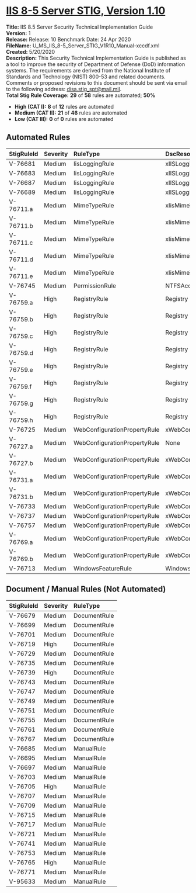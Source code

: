 # [IIS 8-5 Server STIG, Version 1.10](https://github.com/Microsoft/PowerStig/wiki/IISServer-8.5-1.10)

**Title:** IIS 8.5 Server Security Technical Implementation Guide  
**Version:** 1  
**Release:** Release: 10 Benchmark Date: 24 Apr 2020  
**FileName:** U_MS_IIS_8-5_Server_STIG_V1R10_Manual-xccdf.xml  
**Created:** 5/20/2020  
**Description:** This Security Technical Implementation Guide is published as a tool to improve the security of Department of Defense (DoD) information systems. The requirements are derived from the National Institute of Standards and Technology (NIST) 800-53 and related documents. Comments or proposed revisions to this document should be sent via email to the following address: disa.stig_spt@mail.mil.  
**Total Stig Rule Coverage:** **29** of **58** rules are automated; **50%**

* **High (CAT I):** **8** of **12** rules are automated
* **Medium (CAT II):** **21** of **46** rules are automated
* **Low (CAT III):** **0** of **0** rules are automated

## Automated Rules

| StigRuleId | Severity | RuleType | DscResource | DuplicateOf |
| :---- | :---- | :---- | :---- | :---- |
| V-76681 | Medium | IisLoggingRule | xIISLogging |  |
| V-76683 | Medium | IisLoggingRule | xIISLogging |  |
| V-76687 | Medium | IisLoggingRule | xIISLogging |  |
| V-76689 | Medium | IisLoggingRule | xIISLogging |  |
| V-76711.a | Medium | MimeTypeRule | xIisMimeTypeMapping |  |
| V-76711.b | Medium | MimeTypeRule | xIisMimeTypeMapping |  |
| V-76711.c | Medium | MimeTypeRule | xIisMimeTypeMapping |  |
| V-76711.d | Medium | MimeTypeRule | xIisMimeTypeMapping |  |
| V-76711.e | Medium | MimeTypeRule | xIisMimeTypeMapping |  |
| V-76745 | Medium | PermissionRule | NTFSAccessEntry |  |
| V-76759.a | High | RegistryRule | Registry |  |
| V-76759.b | High | RegistryRule | Registry |  |
| V-76759.c | High | RegistryRule | Registry |  |
| V-76759.d | High | RegistryRule | Registry |  |
| V-76759.e | High | RegistryRule | Registry |  |
| V-76759.f | High | RegistryRule | Registry |  |
| V-76759.g | High | RegistryRule | Registry |  |
| V-76759.h | High | RegistryRule | Registry |  |
| V-76725 | Medium | WebConfigurationPropertyRule | xWebConfigKeyValue |  |
| V-76727.a | Medium | WebConfigurationPropertyRule | None | V-76725 |
| V-76727.b | Medium | WebConfigurationPropertyRule | xWebConfigKeyValue |  |
| V-76731.a | Medium | WebConfigurationPropertyRule | xWebConfigKeyValue |  |
| V-76731.b | Medium | WebConfigurationPropertyRule | xWebConfigKeyValue |  |
| V-76733 | Medium | WebConfigurationPropertyRule | xWebConfigKeyValue |  |
| V-76737 | Medium | WebConfigurationPropertyRule | xWebConfigKeyValue |  |
| V-76757 | Medium | WebConfigurationPropertyRule | xWebConfigKeyValue |  |
| V-76769.a | Medium | WebConfigurationPropertyRule | xWebConfigKeyValue |  |
| V-76769.b | Medium | WebConfigurationPropertyRule | xWebConfigKeyValue |  |
| V-76713 | Medium | WindowsFeatureRule | WindowsFeature |  |

## Document / Manual Rules (Not Automated)

| StigRuleId | Severity | RuleType |
| :---- | :---- | :---- |
| V-76679 | Medium | DocumentRule |
| V-76699 | Medium | DocumentRule |
| V-76701 | Medium | DocumentRule |
| V-76719 | High | DocumentRule |
| V-76729 | Medium | DocumentRule |
| V-76735 | Medium | DocumentRule |
| V-76739 | High | DocumentRule |
| V-76743 | Medium | DocumentRule |
| V-76747 | Medium | DocumentRule |
| V-76749 | Medium | DocumentRule |
| V-76751 | Medium | DocumentRule |
| V-76755 | Medium | DocumentRule |
| V-76761 | Medium | DocumentRule |
| V-76767 | Medium | DocumentRule |
| V-76685 | Medium | ManualRule |
| V-76695 | Medium | ManualRule |
| V-76697 | Medium | ManualRule |
| V-76703 | Medium | ManualRule |
| V-76705 | High | ManualRule |
| V-76707 | Medium | ManualRule |
| V-76709 | Medium | ManualRule |
| V-76715 | Medium | ManualRule |
| V-76717 | Medium | ManualRule |
| V-76721 | Medium | ManualRule |
| V-76741 | Medium | ManualRule |
| V-76753 | Medium | ManualRule |
| V-76765 | High | ManualRule |
| V-76771 | Medium | ManualRule |
| V-95633 | Medium | ManualRule |
